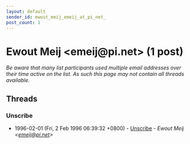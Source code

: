 ```yaml
---
layout: default
sender_id: ewout_meij_emeij_at_pi_net_
post_count: 1
---
```


# Ewout Meij <emeij<span>@</span>pi.net> (1 post)

_Be aware that many list participants used multiple email addresses over their time active on the list. As such this page may not contain all threads available._

## Threads

### Unscribe
+ 1996-02-01 (Fri, 2 Feb 1996 06:39:32 +0800) - [Unscribe](/archive/1996/02/404792e2fadea0941339e45e4adee1e13e8b2de63904eb9ec1d4e9cb8803a57c) - _Ewout Meij \<emeij@pi.net\>_

